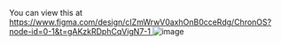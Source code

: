 You can view this at [https://www.figma.com/design/cIZmWrwV0axhOnB0cceRdg/ChronOS?node-id=0-1&t=gAKzkRDphCqVigN7-1
]([https://www.figma.com/design/cIZmWrwV0axhOnB0cceRdg/ChronOS?node-id=0-1&t=gAKzkRDphCqVigN7-1)
![image](https://github.com/user-attachments/assets/c0735dc0-a024-4029-b3d1-ea8d46794df0)
